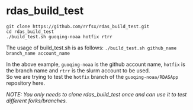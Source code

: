# rdas_build_test

```
git clone https://github.com/rrfsx/rdas_build_test.git
cd rdas_build_test
./build_test.sh guoqing-noaa hotfix rtrr
```
The usage of build_test.sh is as follows:
`./build_test.sh github_name branch_name account_name`  

In the above example, `guoqing-noaa` is the github account name, `hotfix` is the branch name and `rtrr` is the slurm account to be used.  
So we are trying to test the `hotfix` branch of the `guoqing-noaa/RDASApp` repository here.   

_NOTE: You only needs to clone rdas_build_test once and can use it to test different forks/branches._
